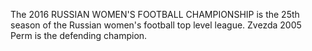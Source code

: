 The 2016 RUSSIAN WOMEN'S FOOTBALL CHAMPIONSHIP is the 25th season of the Russian women's football top level league. Zvezda 2005 Perm is the defending champion.
